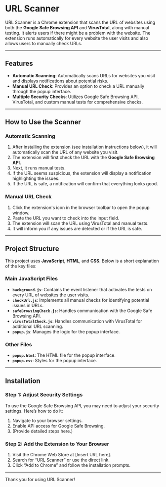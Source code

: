 # URL Scanner

URL Scanner is a Chrome extension that scans the URL of websites using both the **Google Safe Browsing API** and **VirusTotal**, along with manual testing. It alerts users if there might be a problem with the website. The extension runs automatically for every website the user visits and also allows users to manually check URLs.

---

## Features
- **Automatic Scanning**: Automatically scans URLs for websites you visit and displays notifications about potential risks.
- **Manual URL Check**: Provides an option to check a URL manually through the popup interface.
- **Multiple Security Checks**: Utilizes Google Safe Browsing API, VirusTotal, and custom manual tests for comprehensive checks.

---

## How to Use the Scanner

### Automatic Scanning
1. After installing the extension (see installation instructions below), it will automatically scan the URL of any website you visit.
2. The extension will first check the URL with the **Google Safe Browsing API**.
3. Next, it runs manual tests.
4. If the URL seems suspicious, the extension will display a notification highlighting the issues.
5. If the URL is safe, a notification will confirm that everything looks good.

### Manual URL Check
1. Click the extension's icon in the browser toolbar to open the popup window.
2. Paste the URL you want to check into the input field.
3. The extension will scan the URL using VirusTotal and manual tests.
4. It will inform you if any issues are detected or if the URL is safe.

---

## Project Structure
This project uses **JavaScript**, **HTML**, and **CSS**. Below is a short explanation of the key files:

### Main JavaScript Files
- **`background.js`**: Contains the event listener that activates the tests on every URL of websites the user visits.
- **`checkUrl.js`**: Implements all manual checks for identifying potential issues in URLs.
- **`safeBrowsingCheck.js`**: Handles communication with the Google Safe Browsing API.
- **`virusTotalCheck.js`**: Handles communication with VirusTotal for additional URL scanning.
- **`popup.js`**: Manages the logic for the popup interface.

### Other Files
- **`popup.html`**: The HTML file for the popup interface.
- **`popup.css`**: Styles for the popup interface.

---

## Installation

### Step 1: Adjust Security Settings
To use the Google Safe Browsing API, you may need to adjust your security settings. Here’s how to do it:
1. Navigate to your browser settings.
2. Enable API access for Google Safe Browsing.
3. (Provide detailed steps here.)

### Step 2: Add the Extension to Your Browser
1. Visit the Chrome Web Store at [Insert URL here].
2. Search for “URL Scanner” or use the direct link.
3. Click “Add to Chrome” and follow the installation prompts.

---


Thank you for using URL Scanner!

